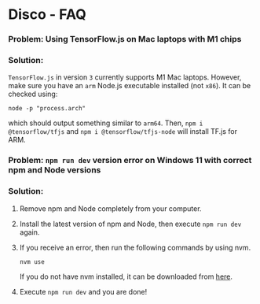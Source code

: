 # Disco - FAQ

### Problem: Using TensorFlow.js on Mac laptops with M1 chips

### Solution:

`TensorFlow.js` in version `3` currently supports M1 Mac laptops. However, make sure you have an `arm` Node.js executable installed (not `x86`). It can be checked using:

```
node -p "process.arch"
```

which should output something similar to `arm64`. Then, `npm i @tensorflow/tfjs` and `npm i @tensorflow/tfjs-node` will install TF.js for ARM.

### Problem: `npm run dev` version error on Windows 11 with correct npm and Node versions

### Solution:

1. Remove npm and Node completely from your computer.
2. Install the latest version of npm and Node, then execute `npm run dev` again.
3. If you receive an error, then run the following commands by using nvm.

   ```
   nvm use
   ```

   If you do not have nvm installed, it can be downloaded from [here](https://github.com/coreybutler/nvm-windows).

4. Execute `npm run dev` and you are done!
